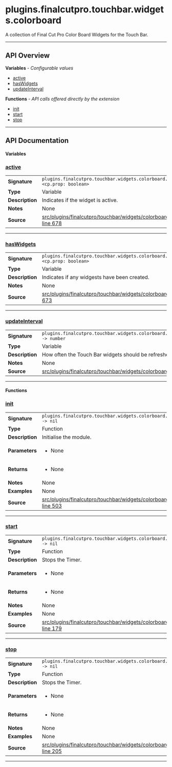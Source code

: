 # plugins.finalcutpro.touchbar.widgets.colorboard

A collection of Final Cut Pro Color Board Widgets for the Touch Bar.

---

## API Overview
**Variables** - _Configurable values_
 * [active](#active)
 * [hasWidgets](#haswidgets)
 * [updateInterval](#updateinterval)

**Functions** - _API calls offered directly by the extension_
 * [init](#init)
 * [start](#start)
 * [stop](#stop)


---

## API Documentation

#### Variables


### [active](#active)

|                                             |                                                                                     |
| --------------------------------------------|-------------------------------------------------------------------------------------|
| **Signature**                               | `plugins.finalcutpro.touchbar.widgets.colorboard.active <cp.prop: boolean>`                                                                    |
| **Type**                                    | Variable                                                                     |
| **Description**                             | Indicates if the widget is active.                                                                     |
| **Notes**                                   | None |
| **Source**                                  | [src/plugins/finalcutpro/touchbar/widgets/colorboard.lua line 678](https://github.com/CommandPost/CommandPost/blob/develop/src/plugins/finalcutpro/touchbar/widgets/colorboard.lua#L678) |

---


### [hasWidgets](#haswidgets)

|                                             |                                                                                     |
| --------------------------------------------|-------------------------------------------------------------------------------------|
| **Signature**                               | `plugins.finalcutpro.touchbar.widgets.colorboard.hasWidgets <cp.prop: boolean>`                                                                    |
| **Type**                                    | Variable                                                                     |
| **Description**                             | Indicates if any widgests have been created.                                                                     |
| **Notes**                                   | None |
| **Source**                                  | [src/plugins/finalcutpro/touchbar/widgets/colorboard.lua line 673](https://github.com/CommandPost/CommandPost/blob/develop/src/plugins/finalcutpro/touchbar/widgets/colorboard.lua#L673) |

---


### [updateInterval](#updateinterval)

|                                             |                                                                                     |
| --------------------------------------------|-------------------------------------------------------------------------------------|
| **Signature**                               | `plugins.finalcutpro.touchbar.widgets.colorboard.updateInterval -> number`                                                                    |
| **Type**                                    | Variable                                                                     |
| **Description**                             | How often the Touch Bar widgets should be refreshed in seconds                                                                     |
| **Notes**                                   | None |
| **Source**                                  | [src/plugins/finalcutpro/touchbar/widgets/colorboard.lua line 24](https://github.com/CommandPost/CommandPost/blob/develop/src/plugins/finalcutpro/touchbar/widgets/colorboard.lua#L24) |

---

#### Functions


### [init](#init)

|                                             |                                                                                     |
| --------------------------------------------|-------------------------------------------------------------------------------------|
| **Signature**                               | `plugins.finalcutpro.touchbar.widgets.colorboard.init() -> nil`                                                                    |
| **Type**                                    | Function                                                                     |
| **Description**                             | Initialise the module.                                                                     |
| **Parameters**                              | <ul><li>None</li></ul> |
| **Returns**                                 | <ul><li>None</li></ul>          |
| **Notes**                                   | None |
| **Examples**                                | None |
| **Source**                                  | [src/plugins/finalcutpro/touchbar/widgets/colorboard.lua line 503](https://github.com/CommandPost/CommandPost/blob/develop/src/plugins/finalcutpro/touchbar/widgets/colorboard.lua#L503) |

---


### [start](#start)

|                                             |                                                                                     |
| --------------------------------------------|-------------------------------------------------------------------------------------|
| **Signature**                               | `plugins.finalcutpro.touchbar.widgets.colorboard.start() -> nil`                                                                    |
| **Type**                                    | Function                                                                     |
| **Description**                             | Stops the Timer.                                                                     |
| **Parameters**                              | <ul><li>None</li></ul> |
| **Returns**                                 | <ul><li>None</li></ul>          |
| **Notes**                                   | None |
| **Examples**                                | None |
| **Source**                                  | [src/plugins/finalcutpro/touchbar/widgets/colorboard.lua line 179](https://github.com/CommandPost/CommandPost/blob/develop/src/plugins/finalcutpro/touchbar/widgets/colorboard.lua#L179) |

---


### [stop](#stop)

|                                             |                                                                                     |
| --------------------------------------------|-------------------------------------------------------------------------------------|
| **Signature**                               | `plugins.finalcutpro.touchbar.widgets.colorboard.stop() -> nil`                                                                    |
| **Type**                                    | Function                                                                     |
| **Description**                             | Stops the Timer.                                                                     |
| **Parameters**                              | <ul><li>None</li></ul> |
| **Returns**                                 | <ul><li>None</li></ul>          |
| **Notes**                                   | None |
| **Examples**                                | None |
| **Source**                                  | [src/plugins/finalcutpro/touchbar/widgets/colorboard.lua line 205](https://github.com/CommandPost/CommandPost/blob/develop/src/plugins/finalcutpro/touchbar/widgets/colorboard.lua#L205) |

---

